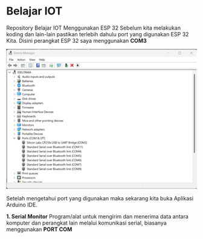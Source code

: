 # Belajar IOT 
Repository Belajar IOT Menggunakan ESP 32
Sebelum kita melakukan koding dan lain-lain pastikan terlebih dahulu port yang digunakan ESP 32 Kita. Disini perangkat ESP 32 saya menggunakan **COM3**

![alt text](https://github.com/ideutama/BelajarIOT/blob/main/ESP32/Device%20Manager%20-%20PORT.png?raw=true)

Setelah mengetahui port yang digunakan maka sekarang kita buka Aplikasi Arduino IDE. 

**1. Serial Monitor**
   Program/alat untuk mengirim dan menerima data antara komputer dan perangkat lain melalui komunikasi serial, biasanya menggunakan **PORT COM**
